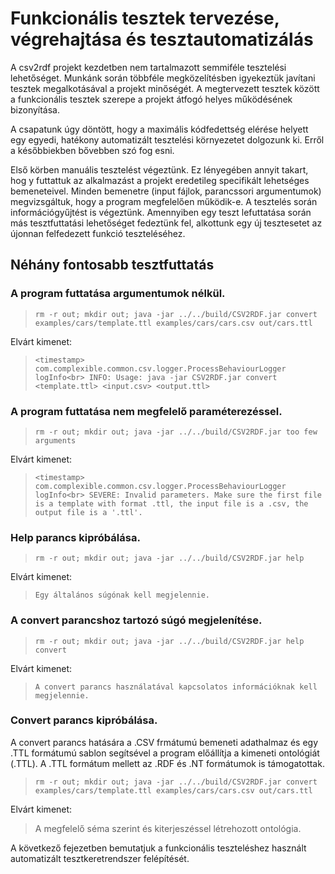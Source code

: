 # Funkcionális tesztek tervezése, végrehajtása és tesztautomatizálás

A csv2rdf projekt kezdetben nem tartalmazott semmiféle tesztelési lehetőséget. Munkánk során többféle megközelítésben igyekeztük javítani tesztek megalkotásával a projekt minőségét. A megtervezett tesztek között a funkcionális tesztek szerepe a projekt átfogó helyes működésének bizonyítása.

A csapatunk úgy döntött, hogy a maximális kódfedettség elérése helyett egy egyedi, hatékony automatizált tesztelési környezetet dolgozunk ki. Erről a későbbiekben bővebben szó fog esni.

Első körben manuális tesztelést végeztünk. Ez lényegében annyit takart, hog y futtattuk az alkalmazást a projekt eredetileg specifikált lehetséges bemeneteivel. Minden bemenetre (input fájlok, parancssori argumentumok) megvizsgáltuk, hogy a program megfelelően működik-e. A tesztelés során információgyűjtést is végeztünk. Amennyiben egy teszt lefuttatása során más tesztfuttatási lehetőséget fedeztünk fel, alkottunk egy új tesztesetet az újonnan felfedezett funkció teszteléséhez.

## Néhány fontosabb tesztfuttatás

### A program futtatása argumentumok nélkül.<br>
>`rm -r out; mkdir out; java -jar ../../build/CSV2RDF.jar convert examples/cars/template.ttl examples/cars/cars.csv out/cars.ttl`<br>

Elvárt kimenet:<br>
>`<timestamp> com.complexible.common.csv.logger.ProcessBehaviourLogger logInfo<br>
INFO: Usage: java -jar CSV2RDF.jar convert <template.ttl> <input.csv> <output.ttl>`

### A program futtatása nem megfelelő paraméterezéssel.<br>
>`rm -r out; mkdir out; java -jar ../../build/CSV2RDF.jar too few arguments`<br>

Elvárt kimenet:<br>
>`<timestamp> com.complexible.common.csv.logger.ProcessBehaviourLogger logInfo<br>
SEVERE: Invalid parameters. Make sure the first file is a template with format .ttl, the input file is a .csv, the output file is a '.ttl'.
`

### Help parancs kipróbálása.<br>
>`rm -r out; mkdir out; java -jar ../../build/CSV2RDF.jar help`<br>

Elvárt kimenet:<br>
>`Egy általános súgónak kell megjelennie.
`

### A convert parancshoz tartozó súgó megjelenítése.<br>
>`rm -r out; mkdir out; java -jar ../../build/CSV2RDF.jar help convert`<br>

Elvárt kimenet:<br>
>`A convert parancs használatával kapcsolatos információknak kell megjelennie.
`

### Convert parancs kipróbálása.
A convert parancs hatására a .CSV frmátumú bemeneti adathalmaz és egy .TTL formátumú sablon segítsével a program előállítja a kimeneti ontológiát (.TTL). A .TTL formátum mellett az .RDF és .NT formátumok is támogatottak.<br>
>`rm -r out; mkdir out; java -jar ../../build/CSV2RDF.jar convert examples/cars/template.ttl examples/cars/cars.csv out/cars.ttl`<br>

Elvárt kimenet:<br>
>A megfelelő séma szerint és kiterjeszéssel létrehozott ontológia.

A következő fejezetben bemutatjuk a funkcionális teszteléshez használt automatizált tesztkeretrendszer felépítését.